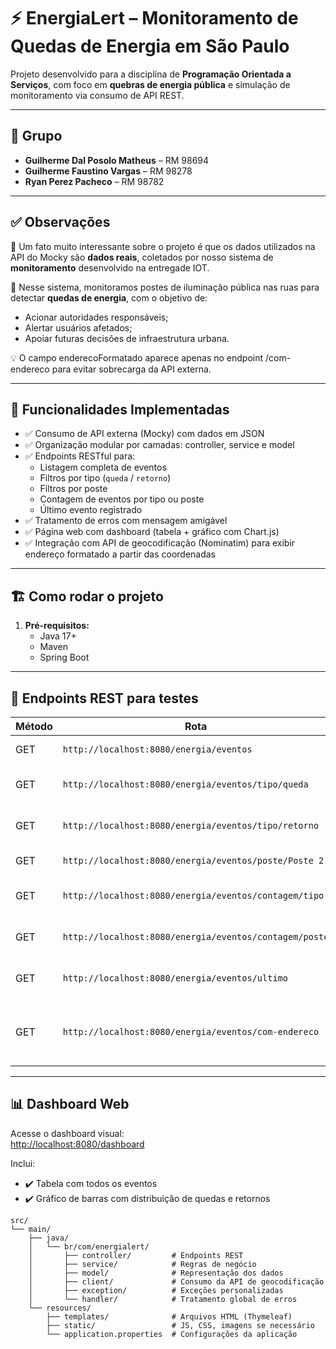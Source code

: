 # ⚡ EnergiaLert – Monitoramento de Quedas de Energia em São Paulo

Projeto desenvolvido para a disciplina de **Programação Orientada a Serviços**, com foco em **quebras de energia pública** e simulação de monitoramento via consumo de API REST.

---

## 👥 Grupo

- **Guilherme Dal Posolo Matheus** – RM 98694  
- **Guilherme Faustino Vargas** – RM 98278  
- **Ryan Perez Pacheco** – RM 98782  

---

## ✅ Observações

🔎 Um fato muito interessante sobre o projeto é que os dados utilizados na API do Mocky são **dados reais**, coletados por nosso sistema de **monitoramento** desenvolvido na entregade IOT.

📡 Nesse sistema, monitoramos postes de iluminação pública nas ruas para detectar **quedas de energia**, com o objetivo de:

- Acionar autoridades responsáveis;
- Alertar usuários afetados;
- Apoiar futuras decisões de infraestrutura urbana.

💡 O campo enderecoFormatado aparece apenas no endpoint /com-endereco para evitar sobrecarga da API externa.

---

## 📌 Funcionalidades Implementadas

- ✅ Consumo de API externa (Mocky) com dados em JSON
- ✅ Organização modular por camadas: controller, service e model
- ✅ Endpoints RESTful para:
  - Listagem completa de eventos
  - Filtros por tipo (`queda` / `retorno`)
  - Filtros por poste
  - Contagem de eventos por tipo ou poste
  - Último evento registrado
- ✅ Tratamento de erros com mensagem amigável
- ✅ Página web com dashboard (tabela + gráfico com Chart.js)
- ✅ Integração com API de geocodificação (Nominatim) para exibir endereço formatado a partir das coordenadas

---

## 🏗️ Como rodar o projeto

1. **Pré-requisitos:**
   - Java 17+
   - Maven
   - Spring Boot

---

## 🔗 Endpoints REST para testes

| Método | Rota | Descrição |
|--------|------|-----------|
| GET | `http://localhost:8080/energia/eventos` | Lista todos os eventos |
| GET | `http://localhost:8080/energia/eventos/tipo/queda` | Lista eventos do tipo "queda" |
| GET | `http://localhost:8080/energia/eventos/tipo/retorno` | Lista eventos do tipo "retorno" |
| GET | `http://localhost:8080/energia/eventos/poste/Poste 2` | Lista eventos do Poste 2 |
| GET | `http://localhost:8080/energia/eventos/contagem/tipo` | Retorna a contagem por tipo |
| GET | `http://localhost:8080/energia/eventos/contagem/poste` | Retorna a contagem por poste |
| GET | `http://localhost:8080/energia/eventos/ultimo` | Retorna o evento mais recente |
| GET | `http://localhost:8080/energia/eventos/com-endereco` | Lista eventos com endereço formatado (via geocodificação reversa) |

---

## 📊 Dashboard Web

Acesse o dashboard visual:  
[http://localhost:8080/dashboard](http://localhost:8080/dashboard)

Inclui:
- ✔️ Tabela com todos os eventos  
- ✔️ Gráfico de barras com distribuição de quedas e retornos

```
src/
└── main/
    ├── java/
    │   └── br/com/energialert/
    │       ├── controller/         # Endpoints REST
    │       ├── service/            # Regras de negócio
    │       ├── model/              # Representação dos dados
    │       ├── client/             # Consumo da API de geocodificação
    │       ├── exception/          # Exceções personalizadas
    │       └── handler/            # Tratamento global de erros
    └── resources/
        ├── templates/              # Arquivos HTML (Thymeleaf)
        ├── static/                 # JS, CSS, imagens se necessário
        └── application.properties  # Configurações da aplicação
```

